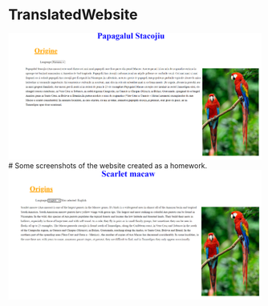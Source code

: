 # TranslatedWebsite

<img src="TranslatedWeb.png" alt="Website in romanian"/>
# Some screenshots of the website created as a homework.
<img src="TranslatedWebEn.png" alt="website in english"/>
